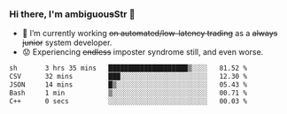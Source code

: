 ### Hi there, I'm ambiguou~~s~~Str 👋

<!--
**ambiguoustexture/ambiguoustexture** is a ✨ _special_ ✨ repository because its `README.md` (this file) appears on your GitHub profile.

Here are some ideas to get you started:
-->
- 🔭 I’m currently working ~~on automated/low-latency trading~~ as a ~~always junior~~ system developer.
- :worried: Experiencing ~~endless~~ imposter syndrome still, and even worse.

<!--START_SECTION:waka-->

```txt
sh       3 hrs 35 mins   ████████████████████▒░░░░   81.52 %
CSV      32 mins         ███░░░░░░░░░░░░░░░░░░░░░░   12.30 %
JSON     14 mins         █▒░░░░░░░░░░░░░░░░░░░░░░░   05.43 %
Bash     1 min           ▒░░░░░░░░░░░░░░░░░░░░░░░░   00.71 %
C++      0 secs          ░░░░░░░░░░░░░░░░░░░░░░░░░   00.03 %
```

<!--END_SECTION:waka-->
